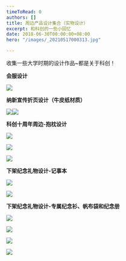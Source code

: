 ```yaml
---
timeToRead: 0
authors: []
title: 周边产品设计集合（实物设计）
excerpt: 和科创的一些小回忆
date: 2018-06-30T00:00:00+08:00
hero: "/images/_20210517000313.jpg"

---
```

收集一些大学时期的设计作品\~都是关于科创！

**会服设计**

![](/images/样图.jpg)

**纳新宣传折页设计（牛皮纸材质）**

![](/images/777.jpg)![](/images/888.jpg)

**科创十周年周边-抱枕设计**

![](/images/dingtalk_20210516233541.jpg)

![](/images/97e96cad6128278f382d30dde4aba07.jpg)

![](/images/ba360a8589ea2d33ec666a68b69309e.jpg)

**下架纪念礼物设计-记事本**

![](/images/dingtalk_20210516235653.jpg)

![](/images/cf1e6a198372457b323fae0afac62fd.jpg)

**下架纪念礼物设计-专属纪念衫、帆布袋和纪念册**

![](/images/_20210516235658.jpg)

![](/images/dingtalk_20210516234220.jpg)

![](/images/dingtalk_20210516234101.jpg)

![](/images/dingtalk_20210516234319.jpg)
